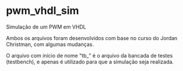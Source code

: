 # pwm_vhdl_sim
Simulação de um PWM em VHDL

Ambos os arquivos foram desenvolvidos com base no curso do Jordan Christman, com algumas mudanças.

O arquivo com início de nome "tb_" é o arquivo da bancada de testes (testbench), e apenas é utilizado para que a simulação seja realizada.
